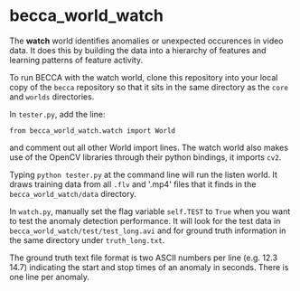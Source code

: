 becca_world_watch
=================

The **watch** world identifies anomalies or unexpected occurences in video data. It does this by building the data into a hierarchy of features and learning patterns of feature activity. 

To run BECCA with the watch world, clone this repository into your local copy of the `becca` repository so that it sits in the same directory as the `core` and `worlds` directories.

In `tester.py`, add the line:
```
from becca_world_watch.watch import World
```
and comment out all other World import lines. The watch world also makes use of the OpenCV libraries through their python bindings, it imports `cv2`.

Typing `python tester.py` at the command line will run the listen world. It draws training data from all `.flv` and '.mp4' files that it finds in the `becca_world_watch/data` directory. 

In `watch.py`, manually set the flag variable `self.TEST` to `True` when you want to test the anomaly detection performance. It will look for the test data in `becca_world_watch/test/test_long.avi` and for ground truth information in the same directory under `truth_long.txt`. 

The ground truth text file format is two ASCII numbers per line (e.g. 12.3 14.7) indicating the start and stop times of an anomaly in seconds. There is one line per anomaly.
